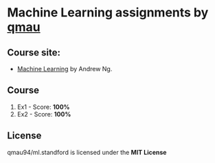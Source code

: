 Machine Learning
assignments by [qmau](https://qmau.me/)
================================

## Course site:
- [Machine Learning](https://www.coursera.org/learn/machine-learning) by Andrew Ng.

## Course
 1. Ex1 - Score: **100%**
 2. Ex2 - Score: **100%**
## License
qmau94/ml.standford is licensed under the
**MIT License**


